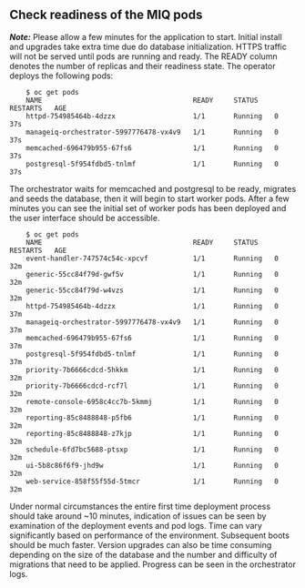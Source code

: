 ## Check readiness of the MIQ pods

_**Note:**_ Please allow a few minutes for the application to start.  Initial install and upgrades take extra time due do database initialization.  HTTPS traffic will not be served until pods are running and ready.  The READY column denotes the number of replicas and their readiness state.  The operator deploys the following pods:

        $ oc get pods
        NAME                                     READY     STATUS    RESTARTS   AGE
        httpd-754985464b-4dzzx                   1/1       Running   0          37s
        manageiq-orchestrator-5997776478-vx4v9   1/1       Running   0          37s
        memcached-696479b955-67fs6               1/1       Running   0          37s
        postgresql-5f954fdbd5-tnlmf              1/1       Running   0          37s

The orchestrator waits for memcached and postgresql to be ready, migrates and seeds the database, then it will begin to start worker pods.
After a few minutes you can see the initial set of worker pods has been deployed and the user interface should be accessible.

        $ oc get pods
        NAME                                     READY     STATUS    RESTARTS   AGE
        event-handler-747574c54c-xpcvf           1/1       Running   0          32m
        generic-55cc84f79d-gwf5v                 1/1       Running   0          32m
        generic-55cc84f79d-w4vzs                 1/1       Running   0          32m
        httpd-754985464b-4dzzx                   1/1       Running   0          37m
        manageiq-orchestrator-5997776478-vx4v9   1/1       Running   0          37m
        memcached-696479b955-67fs6               1/1       Running   0          37m
        postgresql-5f954fdbd5-tnlmf              1/1       Running   0          37m
        priority-7b6666cdcd-5hkkm                1/1       Running   0          32m
        priority-7b6666cdcd-rcf7l                1/1       Running   0          32m
        remote-console-6958c4cc7b-5kmmj          1/1       Running   0          32m
        reporting-85c8488848-p5fb6               1/1       Running   0          32m
        reporting-85c8488848-z7kjp               1/1       Running   0          32m
        schedule-6fd7bc5688-ptsxp                1/1       Running   0          32m
        ui-5b8c86f6f9-jhd9w                      1/1       Running   0          32m
        web-service-858f55f55d-5tmcr             1/1       Running   0          32m

Under normal circumstances the entire first time deployment process should take around ~10 minutes, indication of issues can be seen
by examination of the deployment events and pod logs.
Time can vary significantly based on performance of the environment.
Subsequent boots should be much faster.
Version upgrades can also be time consuming depending on the size of the database and the number and difficulty of migrations that need to be applied.  Progress can be seen in the orchestrator logs.
